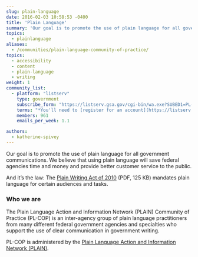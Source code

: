 ```yaml
---
slug: plain-language
date: 2016-02-03 10:58:53 -0400
title: 'Plain Language'
summary: 'Our goal is to promote the use of plain language for all government communications.'
topics:
  - plainlanguage
aliases:
  - /communities/plain-language-community-of-practice/
topics:
  - accessibility
  - content
  - plain-language
  - writing
weight: 1
community_list:
  - platform: "listserv"
    type: government
    subscribe_form: "https://listserv.gsa.gov/cgi-bin/wa.exe?SUBED1=PL-COP-MAIN"
    terms: "*You'll need to [register for an account](https://listserv.gsa.gov/cgi-bin/wa.exe?GETPW1=SUBED1%3DPL-COP-MAIN&X=&Y=) before filling out our form. Anyone with a .gov or .mil email address is eligible to join."
    members: 961
    emails_per_week: 1.1

authors:
  - katherine-spivey
---
```


Our goal is to promote the use of plain language for all government communications. We believe that using plain language will save federal agencies time and money and provide better customer service to the public.

And it’s the law: The [Plain Writing Act of 2010](https://www.gpo.gov/fdsys/pkg/PLAW-111publ274/pdf/PLAW-111publ274.pdf) (PDF, 125 KB) mandates plain language for certain audiences and tasks.

### Who we are

The Plain Language Action and Information Network (PLAIN) Community of Practice (PL-COP) is an inter-agency group of plain language practitioners from many different federal government agencies and specialties who support the use of clear communication in government writing.

PL-COP is administered by the [Plain Language Action and Information Network (PLAIN)](https://www.plainlanguage.gov/about/).
